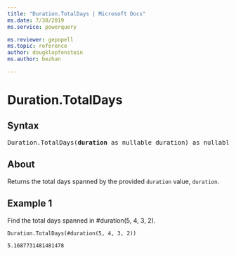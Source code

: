 ```yaml
---
title: "Duration.TotalDays | Microsoft Docs"
ms.date: 7/30/2019
ms.service: powerquery

ms.reviewer: gepopell
ms.topic: reference
author: dougklopfenstein
ms.author: bezhan

---
```

# Duration.TotalDays

## Syntax

<pre>
Duration.TotalDays(<b>duration</b> as nullable duration) as nullable number
</pre>
  
## About  
Returns the total days spanned by the provided `duration` value, `duration`.

## Example 1
Find the total days spanned in #duration(5, 4, 3, 2).

```powerquery-m
Duration.TotalDays(#duration(5, 4, 3, 2))
```

`5.1687731481481478`
